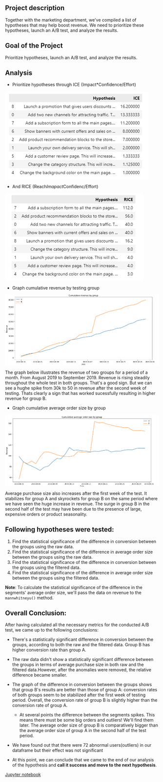 ## Project description
Together with the marketing department, we've compiled a list of hypotheses that may help boost revenue.
We need to prioritize these hypotheses, launch an A/B test, and analyze the results.

## Goal of the Project 
Prioritize hypotheses, launch an A/B test, and analyze the results.

## Analysis
 - Prioritize hypotheses through ICE (Impact*Confidence/Effort) 
<img src='images/ice.jpeg' align='center'> 
 
- And RICE (Reach*Imapact*Confidenc/Effort)
<img src='images/rice.jpeg' align='center'>

- Graph cumulative revenue by testing group
<img src='images/rev.jpeg' align='center'>

The graph below illustrates the revenue of two groups for a period of a month. From August 2019 to September 2019. Revenue is rising steadily throughout the whole test in both groups. That's a good sign. But we can see a hughe spike from 30k to 50 in revenue after the second week of testing. Thats clearly a sign that has worked sucessfully resulting in higher revenue for group B.

- Graph cumulative average order size by group

<img src='images/avgsize.jpeg' align='center'>

Average purchase size also increases after the first week of the test. It stabilizes for group A and skyrockets for group B on the same period where we have seen the huge increase in revenue. The surge in group B in the second half of the test may have been due to the presence of large, expensive orders or product seasonality.

## Following hypotheses were tested:
1. Find the statistical significance of the difference in conversion between the groups using the raw data.
2. Find the statistical significance of the difference in average order size between the groups using the raw data.
3. Find the statistical significance of the difference in conversion between the groups using the filtered data.
4. Find the statistical significance of the difference in average order size between the groups using the filtered data.

**Note**: To calculate the statistical significance of the difference in the segments' average order size, we'll pass the data on revenue to the `mannwhitneyu()` method.
## Overall Conclusion:

After having calculated all the necessary metrics for the conducted A/B test, we came up to the following conclusions:
 - There's a statistically significant difference in conversion between the groups, according to both the raw and the filtered data. Group B has higher conversion rate than group A.
 - The raw data didn't show a statistically significant difference between the groups in terms of average purchase size in both raw and the filtered data.However, after the anomalies were removed, the relative difference became smaller.
 - The graph of the difference in conversion between the groups shows that group B's results are better than those of group A: conversion rates of both groups seem to be stabilized after the first week of testing period. Overall, the conversion rate of group B is slightly higher than the conversion rate of group A.

   - At several points the difference between the segments spikes. This means there must be some big orders and outliers! We'll find them later. The average order size of group B is comparatively bigger than the average order size of group A in the second half of the test period.

 - We have found out that there were 72 abnormal users(outliers) in our dataframe but their effect was not significant
 - At this point, we can conclude that we came to the end of our analysis of the hypothesis and **call it success and move to the next hypothesis**.

<a href="./AB_testing.ipynb">Jupyter notebook</a> 